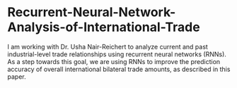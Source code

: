 # Recurrent-Neural-Network-Analysis-of-International-Trade
I am working with Dr. Usha Nair-Reichert to analyze current and past industrial-level trade relationships using recurrent neural networks (RNNs). As a step towards this goal, we are using RNNs to improve the prediction accuracy of overall international bilateral trade amounts, as described in this paper.
